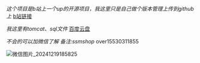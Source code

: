 *这个项目是b站上一个up的开源项目，我这里只是自己做个版本管理上传到github上*
[b站链接](https://www.bilibili.com/video/BV1EC4y1a7yH?spm_id_from=333.788.videopod.episodes&vd_source=d6415f4da5d7eac6c554629e8f9909ba)

*我这里有tomcat、sql文件*
[百度云盘](https://pan.baidu.com/s/1wSjZ57r-92GlNZmBLuT7pg?pwd=1314)

*不会的可以加微信了解 备注:ssmshop*
over15530311855

![微信图片_20241219185825](https://github.com/user-attachments/assets/054f35d9-f748-4876-a8e7-73b918fc7120)


